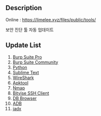 ## Description
Online : https://limelee.xyz/files/public/tools/ 

보안 진단 툴 자동 업데이트

## Update List
1. [Burp Suite Pro](https://portswigger.net/)
2. [Burp Suite Community](https://portswigger.net/)
3. [Python](https://www.python.org/)
4. [Sublime Text](https://www.sublimetext.com/)
5. [WireShark](https://www.wireshark.org/)
6. [Apktool](https://apktool.org/)
7. [Nmap](https://nmap.org/)
8. [Bitvise SSH Client](https://www.bitvise.com/ssh-client-download)
9. [DB Browser](https://sqlitebrowser.org/)
10. [ADB](https://developer.android.com/studio/releases/platform-tools?hl=ko)
11. [jadx](https://github.com/skylot/jadx)
